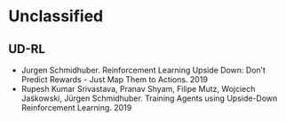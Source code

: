 # Unclassified

## UD-RL
- Jurgen Schmidhuber. Reinforcement Learning Upside Down: Don’t Predict Rewards - Just Map Them to Actions. 2019
- Rupesh Kumar Srivastava, Pranav Shyam, Filipe Mutz, Wojciech Jaśkowski, Jürgen Schmidhuber. Training Agents using Upside-Down Reinforcement Learning. 2019
